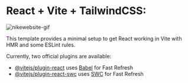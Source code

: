 # React + Vite + TailwindCSS:

![nikewebsite-gif](https://github.com/SofiaGenchi/nikewebsite/assets/92803854/e710c44d-603e-4bcd-8119-a98b4e27f3ae)

This template provides a minimal setup to get React working in Vite with HMR and some ESLint rules.

Currently, two official plugins are available:

- [@vitejs/plugin-react](https://github.com/vitejs/vite-plugin-react/blob/main/packages/plugin-react/README.md) uses [Babel](https://babeljs.io/) for Fast Refresh
- [@vitejs/plugin-react-swc](https://github.com/vitejs/vite-plugin-react-swc) uses [SWC](https://swc.rs/) for Fast Refresh
